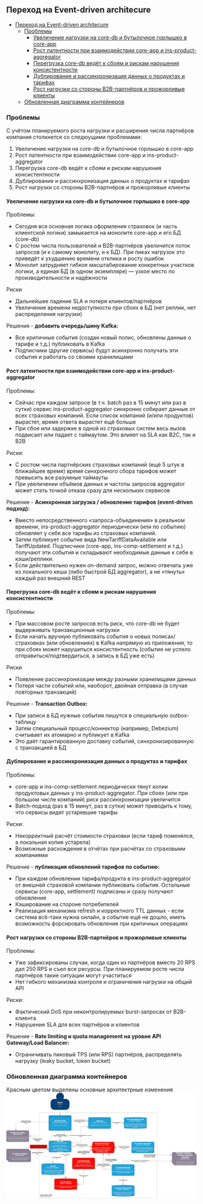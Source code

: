 ## Переход на Event-driven architecure
- [Переход на Event-driven architecure](#переход-на-event-driven-architecure)
  - [Проблемы](#проблемы)
    - [Увеличение нагрузки на core-db и бутылочное горлышко в core-app](#увеличение-нагрузки-на-core-db-и-бутылочное-горлышко-в-core-app)
    - [Рост латентности при взаимодействии core-app и ins-product-aggregator](#рост-латентности-при-взаимодействии-core-app-и-ins-product-aggregator)
    - [Перегрузка core-db ведёт к сбоям и рискам нарушения консистентности](#перегрузка-core-db-ведёт-к-сбоям-и-рискам-нарушения-консистентности)
    - [Дублирование и рассинхронизация данных о продуктах и тарифах](#дублирование-и-рассинхронизация-данных-о-продуктах-и-тарифах)
    - [Рост нагрузки со стороны B2B-партнёров и прожорливые клиенты](#рост-нагрузки-со-стороны-b2b-партнёров-и-прожорливые-клиенты)
  - [Обновленная диаграмма контейнеров](#обновленная-диаграмма-контейнеров)

### Проблемы
С учётом планируемого роста нагрузки и расширения числа партнёров компания столкнется со следюущими проблемами:

1. Увеличение нагрузки на core-db и бутылочное горлышко в core-app
2. Рост латентности при взаимодействии core-app и ins-product-aggregator
3. Перегрузка core-db ведёт к сбоям и рискам нарушения консистентности
4. Дублирование и рассинхронизация данных о продуктах и тарифах
5. Рост нагрузки со стороны B2B-партнёров и прожорливые клиенты


#### Увеличение нагрузки на core-db и бутылочное горлышко в core-app
Проблемы:
- Сегодня вся основная логика оформления страховок (и часть клиентской логики) замыкается на монолите core-app и его БД (core-db)
- С ростом числа пользователей и B2B-партнёров увеличится поток запросов (и к самому монолиту, и к БД). При пиках нагрузок это приведёт к ухудшению времени отклика и росту ошибок
- Монолит затрудняет гибкое масштабирование конкретных участков логики, а единая БД (в одном экземпляре) — узкое место по производительности и надёжности

Риски
- Дальнейшее падение SLA и потеря клиентов/партнёров
- Увеличение времени недоступности при сбоях в БД (нет реплик, нет распределения нагрузки)

Решения - **добавить очередь/шину Kafka:**
- Все критичные события (создан новый полис, обновлены данные о тарифе и т.д.) публиковать в Kafka
- Подписчики (другие сервисы) будут асинхронно получать эти события и работать со своими хранилищами

#### Рост латентности при взаимодействии core-app и ins-product-aggregator

Проблемы:
- Сейчас при каждом запросе (в т.ч. batch раз в 15 минут или раз в сутки) сервис ins-product-aggregator синхронно собирает данные от всех страховых компаний. Если список компаний (и/или продуктов) вырастет, время ответа вырастет ещё больше
- При сбое или задержке в одной из страховых систем весь вызов подвисает или падает с таймаутом. Это влияет на SLA как B2C, так и B2B

Риски:
- С ростом числа партнёрских страховых компаний (ещё 5 штук в ближайшее время) время синхронного сбора тарифов может превысить все разумные таймауты
- При увеличении объёмов данных и частоты запросов aggregator может стать точкой отказа сразу для нескольких сервисов

Решение - **Асинхронная загрузка / обновление тарифов (event-driven подход):**
- Вместо непосредственного «запроса-объединения» в реальном времени, ins-product-aggregator периодически (или по событию) обновляет у себя все тарифы из страховых компаний.
- Затем публикует событие вида NewTariffDataAvailable или TariffUpdated. Подписчики (core-app, ins-comp-settlement и т.д.) получают эти события и складывают необходимые данные к себе в кэши/реплики.
- Если действительно нужен on-demand запрос, можно отвечать уже из локального кеша (либо быстрой БД aggregator), а не «тянуть» каждый раз внешний REST


#### Перегрузка core-db ведёт к сбоям и рискам нарушения консистентности

Проблемы:
- При массовом росте запросов есть риск, что core-db не будет выдерживать транзакционные нагрузки
- Если начать вручную публиковать события о новых полисах/страховках (или обновлениях) в Kafka напрямую из приложения, то при сбоях может нарушиться консистентность (событие не успело отправиться/подтвердиться, а запись в БД уже есть)

Риски
- Появление рассинхронизации между разными хранилищами данных
- Потеря части событий или, наоборот, двойная отправка (в случае повторных транзакций)

Решение - **Transaction Outbox:**
- При записи в БД нужные события пишутся в специальную outbox-таблицу
- Затем специальный процесс/коннектор (например, Debezium) считывает их атомарно и публикует в Kafka
- Это даёт гарантированную доставку событий, синхронизированную с транзакцией в БД

#### Дублирование и рассинхронизация данных о продуктах и тарифах

Проблемы:
- core-app и ins-comp-settlement периодически тянут копии продуктовых данных у ins-product-aggregator. При сбоях (или при большом числе компаний) риск рассинхронизации увеличится
- Batch-подход (раз в 15 минут, раз в сутки) может приводить к тому, что сервисы видят устаревшие тарифы

Риски:
- Некорректный расчёт стоимости страховки (если тариф поменялся, а локальная копия устарела)
- Возможные расхождения в отчётах при расчётах со страховыми компаниями

Решение - **публикация обновлений тарифов по событию:**
- При каждом обновлении тарифа/продукта в ins-product-aggregator от внешней страховой компании публиковать событие. Остальные сервисы (core-app, settlement) подписаны и сразу получают обновление
- Кэширование на стороне потребителей
- Реализация механизма refresh и корректного TTL данных - если система всё-таки нужна онлайн, а событие ещё не дошло, иметь возможность форсировать обновление при критичных операциях

#### Рост нагрузки со стороны B2B-партнёров и прожорливые клиенты

Проблемы:
- Уже зафиксированы случаи, когда один из партнёров вместо 20 RPS дал 250 RPS и съел все ресурсы. При планируемом росте числа партнёров такие ситуации могут участиться
- Нет гибкого механизма контроля и ограничения нагрузки на общий API

Риски:
- Фактический DoS при неконтролируемых burst-запросах от B2B-клиента
- Нарушение SLA для всех партнёров и клиентов

Решение - **Rate limiting и quota management на уровне API Gateway/Load Balancer:**
- Ограничивать пиковый TPS (или RPS) партнёров, распределять нагрузку (leaky bucket, token bucket)

### Обновленная диаграмма контейнеров

Красным цветом выделены основные архитектрные изменения
![](InsureTech_C4_container-diagram-EDA.jpg)
